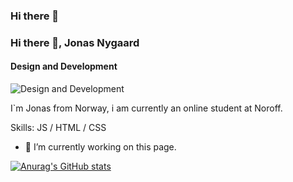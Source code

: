 ### Hi there 👋

### Hi there 👋, Jonas Nygaard
#### Design and Development
![Design and Development](https://scontent.fsvg1-1.fna.fbcdn.net/v/t1.6435-9/166583531_4242200902477778_751402663376641196_n.jpg?_nc_cat=106&ccb=1-7&_nc_sid=09cbfe&_nc_ohc=vGMoWu1rb4MAX8BzU2w&_nc_ht=scontent.fsvg1-1.fna&oh=00_AfCpn2n2kKZnH7ozMDo8JlwTpwkAIkozrqHIdZlJPDtzGg&oe=63C2F2E5)

I`m Jonas from Norway, i am currently an online student at Noroff. 

Skills:  JS / HTML / CSS

- 🔭 I’m currently working on this page. 

[![Anurag's GitHub stats](https://github-readme-stats.vercel.app/api?username=JonnyNewfarm)](https://github.com/anuraghazra/github-readme-stats)
